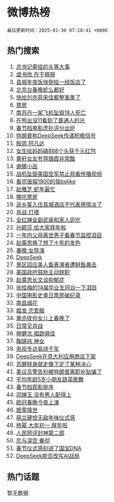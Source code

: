 # 微博热榜

`最后更新时间：2025-01-30 07:18:41 +0800`

## 热门搜索

1. [总书记牵挂的头等大事](https://m.weibo.cn/search?containerid=100103type%3D1%26t%3D10%26q%3D%23%E6%80%BB%E4%B9%A6%E8%AE%B0%E7%89%B5%E6%8C%82%E7%9A%84%E5%A4%B4%E7%AD%89%E5%A4%A7%E4%BA%8B%23&stream_entry_id=51&isnewpage=1&extparam=seat%3D1%26stream_entry_id%3D51%26c_type%3D51%26filter_type%3Drealtimehot%26cate%3D10103%26pos%3D0%26q%3D%2523%25E6%2580%25BB%25E4%25B9%25A6%25E8%25AE%25B0%25E7%2589%25B5%25E6%258C%2582%25E7%259A%2584%25E5%25A4%25B4%25E7%25AD%2589%25E5%25A4%25A7%25E4%25BA%258B%2523%26dgr%3D0%26display_time%3D1738192720%26pre_seqid%3D1738192720093026020638)
1. [虞书欣 在干嘛呀](https://m.weibo.cn/search?containerid=100103type%3D1%26t%3D10%26q%3D%E8%99%9E%E4%B9%A6%E6%AC%A3+%E5%9C%A8%E5%B9%B2%E5%98%9B%E5%91%80&stream_entry_id=31&isnewpage=1&extparam=seat%3D1%26stream_entry_id%3D31%26c_type%3D31%26realpos%3D1%26pos%3D0%26dgr%3D0%26band_rank%3D1%26filter_type%3Drealtimehot%26cate%3D5001%26q%3D%25E8%2599%259E%25E4%25B9%25A6%25E6%25AC%25A3%2520%25E5%259C%25A8%25E5%25B9%25B2%25E5%2598%259B%25E5%2591%2580%26flag%3D2%26lcate%3D5001%26display_time%3D1738192720%26pre_seqid%3D1738192720093026020638)
1. [县城年夜饭快倒挂一线饭店了](https://m.weibo.cn/search?containerid=100103type%3D1%26t%3D10%26q%3D%23%E5%8E%BF%E5%9F%8E%E5%B9%B4%E5%A4%9C%E9%A5%AD%E5%BF%AB%E5%80%92%E6%8C%82%E4%B8%80%E7%BA%BF%E9%A5%AD%E5%BA%97%E4%BA%86%23&stream_entry_id=31&isnewpage=1&extparam=seat%3D1%26stream_entry_id%3D31%26c_type%3D31%26realpos%3D2%26pos%3D1%26dgr%3D0%26band_rank%3D2%26filter_type%3Drealtimehot%26cate%3D5001%26q%3D%2523%25E5%258E%25BF%25E5%259F%258E%25E5%25B9%25B4%25E5%25A4%259C%25E9%25A5%25AD%25E5%25BF%25AB%25E5%2580%2592%25E6%258C%2582%25E4%25B8%2580%25E7%25BA%25BF%25E9%25A5%25AD%25E5%25BA%2597%25E4%25BA%2586%2523%26flag%3D0%26lcate%3D5001%26display_time%3D1738192720%26pre_seqid%3D1738192720093026020638)
1. [北京台春晚蛇么都好](https://m.weibo.cn/search?containerid=100103type%3D1%26t%3D10%26q%3D%23%E5%8C%97%E4%BA%AC%E5%8F%B0%E6%98%A5%E6%99%9A%E8%9B%87%E4%B9%88%E9%83%BD%E5%A5%BD%23&stream_entry_id=31&isnewpage=1&extparam=seat%3D1%26stream_entry_id%3D31%26c_type%3D31%26realpos%3D3%26pos%3D2%26dgr%3D0%26band_rank%3D3%26filter_type%3Drealtimehot%26cate%3D5001%26q%3D%2523%25E5%258C%2597%25E4%25BA%25AC%25E5%258F%25B0%25E6%2598%25A5%25E6%2599%259A%25E8%259B%2587%25E4%25B9%2588%25E9%2583%25BD%25E5%25A5%25BD%2523%26flag%3D0%26lcate%3D5001%26display_time%3D1738192720%26pre_seqid%3D1738192720093026020638)
1. [快给刘亦菲宋佳都整害羞了](https://m.weibo.cn/search?containerid=100103type%3D1%26t%3D10%26q%3D%E5%BF%AB%E7%BB%99%E5%88%98%E4%BA%A6%E8%8F%B2%E5%AE%8B%E4%BD%B3%E9%83%BD%E6%95%B4%E5%AE%B3%E7%BE%9E%E4%BA%86&stream_entry_id=31&isnewpage=1&extparam=seat%3D1%26stream_entry_id%3D31%26c_type%3D31%26realpos%3D4%26pos%3D3%26dgr%3D0%26band_rank%3D4%26filter_type%3Drealtimehot%26cate%3D5001%26q%3D%25E5%25BF%25AB%25E7%25BB%2599%25E5%2588%2598%25E4%25BA%25A6%25E8%258F%25B2%25E5%25AE%258B%25E4%25BD%25B3%25E9%2583%25BD%25E6%2595%25B4%25E5%25AE%25B3%25E7%25BE%259E%25E4%25BA%2586%26flag%3D2%26lcate%3D5001%26display_time%3D1738192720%26pre_seqid%3D1738192720093026020638)
1. [票房](https://m.weibo.cn/search?containerid=100103type%3D1%26t%3D10%26q%3D%E7%A5%A8%E6%88%BF&stream_entry_id=31&isnewpage=1&extparam=seat%3D1%26stream_entry_id%3D31%26c_type%3D31%26realpos%3D5%26pos%3D4%26dgr%3D0%26band_rank%3D5%26filter_type%3Drealtimehot%26cate%3D5001%26q%3D%25E7%25A5%25A8%25E6%2588%25BF%26flag%3D16%26lcate%3D5001%26display_time%3D1738192720%26pre_seqid%3D1738192720093026020638)
1. [南苏丹一架飞机坠毁18人死亡](https://m.weibo.cn/search?containerid=100103type%3D1%26t%3D10%26q%3D%23%E5%8D%97%E8%8B%8F%E4%B8%B9%E4%B8%80%E6%9E%B6%E9%A3%9E%E6%9C%BA%E5%9D%A0%E6%AF%8118%E4%BA%BA%E6%AD%BB%E4%BA%A1%23&stream_entry_id=31&isnewpage=1&extparam=seat%3D1%26stream_entry_id%3D31%26c_type%3D31%26realpos%3D6%26pos%3D5%26dgr%3D0%26band_rank%3D6%26filter_type%3Drealtimehot%26cate%3D5001%26q%3D%2523%25E5%258D%2597%25E8%258B%258F%25E4%25B8%25B9%25E4%25B8%2580%25E6%259E%25B6%25E9%25A3%259E%25E6%259C%25BA%25E5%259D%25A0%25E6%25AF%258118%25E4%25BA%25BA%25E6%25AD%25BB%25E4%25BA%25A1%2523%26flag%3D0%26lcate%3D5001%26display_time%3D1738192720%26pre_seqid%3D1738192720093026020638)
1. [在熊出没11看到了普通人的光](https://m.weibo.cn/search?containerid=100103type%3D1%26t%3D10%26q%3D%23%E5%9C%A8%E7%86%8A%E5%87%BA%E6%B2%A111%E7%9C%8B%E5%88%B0%E4%BA%86%E6%99%AE%E9%80%9A%E4%BA%BA%E7%9A%84%E5%85%89%23&stream_entry_id=31&isnewpage=1&extparam=seat%3D1%26stream_entry_id%3D31%26c_type%3D31%26topic_ad%3D1%26pos%3D6%26dgr%3D0%26band_rank%3D7%26adid%3D274733%26lcate%3D5001%26cate%3D5001%26is_ad_pos%3D1%26q%3D%2523%25E5%259C%25A8%25E7%2586%258A%25E5%2587%25BA%25E6%25B2%25A111%25E7%259C%258B%25E5%2588%25B0%25E4%25BA%2586%25E6%2599%25AE%25E9%2580%259A%25E4%25BA%25BA%25E7%259A%2584%25E5%2585%2589%2523%26filter_type%3Drealtimehot%26display_time%3D1738192720%26pre_seqid%3D1738192720093026020638)
1. [春节档电影虎扑评分出炉](https://m.weibo.cn/search?containerid=100103type%3D1%26t%3D10%26q%3D%E6%98%A5%E8%8A%82%E6%A1%A3%E7%94%B5%E5%BD%B1%E8%99%8E%E6%89%91%E8%AF%84%E5%88%86%E5%87%BA%E7%82%89&stream_entry_id=31&isnewpage=1&extparam=seat%3D1%26stream_entry_id%3D31%26c_type%3D31%26realpos%3D7%26pos%3D7%26dgr%3D0%26band_rank%3D7%26filter_type%3Drealtimehot%26cate%3D5001%26q%3D%25E6%2598%25A5%25E8%258A%2582%25E6%25A1%25A3%25E7%2594%25B5%25E5%25BD%25B1%25E8%2599%258E%25E6%2589%2591%25E8%25AF%2584%25E5%2588%2586%25E5%2587%25BA%25E7%2582%2589%26flag%3D0%26lcate%3D5001%26display_time%3D1738192720%26pre_seqid%3D1738192720093026020638)
1. [特朗普称DeepSeek传递积极信号](https://m.weibo.cn/search?containerid=100103type%3D1%26t%3D10%26q%3D%23%E7%89%B9%E6%9C%97%E6%99%AE%E7%A7%B0DeepSeek%E4%BC%A0%E9%80%92%E7%A7%AF%E6%9E%81%E4%BF%A1%E5%8F%B7%23&stream_entry_id=31&isnewpage=1&extparam=seat%3D1%26stream_entry_id%3D31%26c_type%3D31%26realpos%3D8%26pos%3D8%26dgr%3D0%26band_rank%3D8%26filter_type%3Drealtimehot%26cate%3D5001%26q%3D%2523%25E7%2589%25B9%25E6%259C%2597%25E6%2599%25AE%25E7%25A7%25B0DeepSeek%25E4%25BC%25A0%25E9%2580%2592%25E7%25A7%25AF%25E6%259E%2581%25E4%25BF%25A1%25E5%258F%25B7%2523%26flag%3D0%26lcate%3D5001%26display_time%3D1738192720%26pre_seqid%3D1738192720093026020638)
1. [殷郊 阿凡达](https://m.weibo.cn/search?containerid=100103type%3D1%26t%3D10%26q%3D%E6%AE%B7%E9%83%8A+%E9%98%BF%E5%87%A1%E8%BE%BE&stream_entry_id=31&isnewpage=1&extparam=seat%3D1%26stream_entry_id%3D31%26c_type%3D31%26realpos%3D9%26pos%3D9%26dgr%3D0%26band_rank%3D9%26filter_type%3Drealtimehot%26cate%3D5001%26q%3D%25E6%25AE%25B7%25E9%2583%258A%2520%25E9%2598%25BF%25E5%2587%25A1%25E8%25BE%25BE%26flag%3D0%26lcate%3D5001%26display_time%3D1738192720%26pre_seqid%3D1738192720093026020638)
1. [女生给妈妈磕888个头获千元红包](https://m.weibo.cn/search?containerid=100103type%3D1%26t%3D10%26q%3D%23%E5%A5%B3%E7%94%9F%E7%BB%99%E5%A6%88%E5%A6%88%E7%A3%95888%E4%B8%AA%E5%A4%B4%E8%8E%B7%E5%8D%83%E5%85%83%E7%BA%A2%E5%8C%85%23&stream_entry_id=31&isnewpage=1&extparam=seat%3D1%26stream_entry_id%3D31%26c_type%3D31%26realpos%3D10%26pos%3D10%26dgr%3D0%26band_rank%3D10%26filter_type%3Drealtimehot%26cate%3D5001%26q%3D%2523%25E5%25A5%25B3%25E7%2594%259F%25E7%25BB%2599%25E5%25A6%2588%25E5%25A6%2588%25E7%25A3%2595888%25E4%25B8%25AA%25E5%25A4%25B4%25E8%258E%25B7%25E5%258D%2583%25E5%2585%2583%25E7%25BA%25A2%25E5%258C%2585%2523%26flag%3D0%26lcate%3D5001%26display_time%3D1738192720%26pre_seqid%3D1738192720093026020638)
1. [黄轩女友夸蒋璐霞非常酷](https://m.weibo.cn/search?containerid=100103type%3D1%26t%3D10%26q%3D%23%E9%BB%84%E8%BD%A9%E5%A5%B3%E5%8F%8B%E5%A4%B8%E8%92%8B%E7%92%90%E9%9C%9E%E9%9D%9E%E5%B8%B8%E9%85%B7%23&stream_entry_id=31&isnewpage=1&extparam=seat%3D1%26stream_entry_id%3D31%26c_type%3D31%26realpos%3D11%26pos%3D11%26dgr%3D0%26band_rank%3D11%26filter_type%3Drealtimehot%26cate%3D5001%26q%3D%2523%25E9%25BB%2584%25E8%25BD%25A9%25E5%25A5%25B3%25E5%258F%258B%25E5%25A4%25B8%25E8%2592%258B%25E7%2592%2590%25E9%259C%259E%25E9%259D%259E%25E5%25B8%25B8%25E9%2585%25B7%2523%26flag%3D1%26lcate%3D5001%26display_time%3D1738192720%26pre_seqid%3D1738192720093026020638)
1. [谢娜小品](https://m.weibo.cn/search?containerid=100103type%3D1%26t%3D10%26q%3D%E8%B0%A2%E5%A8%9C%E5%B0%8F%E5%93%81&stream_entry_id=31&isnewpage=1&extparam=seat%3D1%26stream_entry_id%3D31%26c_type%3D31%26realpos%3D12%26pos%3D12%26dgr%3D0%26band_rank%3D12%26filter_type%3Drealtimehot%26cate%3D5001%26q%3D%25E8%25B0%25A2%25E5%25A8%259C%25E5%25B0%258F%25E5%2593%2581%26flag%3D0%26lcate%3D5001%26display_time%3D1738192720%26pre_seqid%3D1738192720093026020638)
1. [战机坠毁美国空军禁止观看传播视频](https://m.weibo.cn/search?containerid=100103type%3D1%26t%3D10%26q%3D%23%E6%88%98%E6%9C%BA%E5%9D%A0%E6%AF%81%E7%BE%8E%E5%9B%BD%E7%A9%BA%E5%86%9B%E7%A6%81%E6%AD%A2%E8%A7%82%E7%9C%8B%E4%BC%A0%E6%92%AD%E8%A7%86%E9%A2%91%23&stream_entry_id=31&isnewpage=1&extparam=seat%3D1%26stream_entry_id%3D31%26c_type%3D31%26realpos%3D13%26pos%3D13%26dgr%3D0%26band_rank%3D13%26filter_type%3Drealtimehot%26cate%3D5001%26q%3D%2523%25E6%2588%2598%25E6%259C%25BA%25E5%259D%25A0%25E6%25AF%2581%25E7%25BE%258E%25E5%259B%25BD%25E7%25A9%25BA%25E5%2586%259B%25E7%25A6%2581%25E6%25AD%25A2%25E8%25A7%2582%25E7%259C%258B%25E4%25BC%25A0%25E6%2592%25AD%25E8%25A7%2586%25E9%25A2%2591%2523%26flag%3D0%26lcate%3D5001%26display_time%3D1738192720%26pre_seqid%3D1738192720093026020638)
1. [看完唐探1900的我belike](https://m.weibo.cn/search?containerid=100103type%3D1%26t%3D10%26q%3D%E7%9C%8B%E5%AE%8C%E5%94%90%E6%8E%A21900%E7%9A%84%E6%88%91belike&stream_entry_id=31&isnewpage=1&extparam=seat%3D1%26stream_entry_id%3D31%26c_type%3D31%26realpos%3D14%26pos%3D14%26dgr%3D0%26band_rank%3D14%26filter_type%3Drealtimehot%26cate%3D5001%26q%3D%25E7%259C%258B%25E5%25AE%258C%25E5%2594%2590%25E6%258E%25A21900%25E7%259A%2584%25E6%2588%2591belike%26flag%3D0%26lcate%3D5001%26display_time%3D1738192720%26pre_seqid%3D1738192720093026020638)
1. [赵雅芝 蛇年最忙](https://m.weibo.cn/search?containerid=100103type%3D1%26t%3D10%26q%3D%E8%B5%B5%E9%9B%85%E8%8A%9D+%E8%9B%87%E5%B9%B4%E6%9C%80%E5%BF%99&stream_entry_id=31&isnewpage=1&extparam=seat%3D1%26stream_entry_id%3D31%26c_type%3D31%26realpos%3D15%26pos%3D15%26dgr%3D0%26band_rank%3D15%26filter_type%3Drealtimehot%26cate%3D5001%26q%3D%25E8%25B5%25B5%25E9%259B%2585%25E8%258A%259D%2520%25E8%259B%2587%25E5%25B9%25B4%25E6%259C%2580%25E5%25BF%2599%26flag%3D0%26lcate%3D5001%26display_time%3D1738192720%26pre_seqid%3D1738192720093026020638)
1. [哪吒票房](https://m.weibo.cn/search?containerid=100103type%3D1%26t%3D10%26q%3D%E5%93%AA%E5%90%92%E7%A5%A8%E6%88%BF&stream_entry_id=31&isnewpage=1&extparam=seat%3D1%26stream_entry_id%3D31%26c_type%3D31%26realpos%3D16%26pos%3D16%26dgr%3D0%26band_rank%3D16%26filter_type%3Drealtimehot%26cate%3D5001%26q%3D%25E5%2593%25AA%25E5%2590%2592%25E7%25A5%25A8%25E6%2588%25BF%26flag%3D0%26lcate%3D5001%26display_time%3D1738192720%26pre_seqid%3D1738192720093026020638)
1. [返乡客入住县城酒店不代表感情淡了](https://m.weibo.cn/search?containerid=100103type%3D1%26t%3D10%26q%3D%23%E8%BF%94%E4%B9%A1%E5%AE%A2%E5%85%A5%E4%BD%8F%E5%8E%BF%E5%9F%8E%E9%85%92%E5%BA%97%E4%B8%8D%E4%BB%A3%E8%A1%A8%E6%84%9F%E6%83%85%E6%B7%A1%E4%BA%86%23&stream_entry_id=31&isnewpage=1&extparam=seat%3D1%26stream_entry_id%3D31%26c_type%3D31%26realpos%3D17%26pos%3D17%26dgr%3D0%26band_rank%3D17%26filter_type%3Drealtimehot%26cate%3D5001%26q%3D%2523%25E8%25BF%2594%25E4%25B9%25A1%25E5%25AE%25A2%25E5%2585%25A5%25E4%25BD%258F%25E5%258E%25BF%25E5%259F%258E%25E9%2585%2592%25E5%25BA%2597%25E4%25B8%258D%25E4%25BB%25A3%25E8%25A1%25A8%25E6%2584%259F%25E6%2583%2585%25E6%25B7%25A1%25E4%25BA%2586%2523%26flag%3D0%26lcate%3D5001%26display_time%3D1738192720%26pre_seqid%3D1738192720093026020638)
1. [肖战 灯塔](https://m.weibo.cn/search?containerid=100103type%3D1%26t%3D10%26q%3D%E8%82%96%E6%88%98+%E7%81%AF%E5%A1%94&stream_entry_id=31&isnewpage=1&extparam=seat%3D1%26stream_entry_id%3D31%26c_type%3D31%26realpos%3D18%26pos%3D18%26dgr%3D0%26band_rank%3D18%26filter_type%3Drealtimehot%26cate%3D5001%26q%3D%25E8%2582%2596%25E6%2588%2598%2520%25E7%2581%25AF%25E5%25A1%2594%26flag%3D0%26lcate%3D5001%26display_time%3D1738192720%26pre_seqid%3D1738192720093026020638)
1. [全红婵全副武装和家人逛吃](https://m.weibo.cn/search?containerid=100103type%3D1%26t%3D10%26q%3D%23%E5%85%A8%E7%BA%A2%E5%A9%B5%E5%85%A8%E5%89%AF%E6%AD%A6%E8%A3%85%E5%92%8C%E5%AE%B6%E4%BA%BA%E9%80%9B%E5%90%83%23&stream_entry_id=31&isnewpage=1&extparam=seat%3D1%26stream_entry_id%3D31%26c_type%3D31%26realpos%3D19%26pos%3D19%26dgr%3D0%26band_rank%3D19%26filter_type%3Drealtimehot%26cate%3D5001%26q%3D%2523%25E5%2585%25A8%25E7%25BA%25A2%25E5%25A9%25B5%25E5%2585%25A8%25E5%2589%25AF%25E6%25AD%25A6%25E8%25A3%2585%25E5%2592%258C%25E5%25AE%25B6%25E4%25BA%25BA%25E9%2580%259B%25E5%2590%2583%2523%26flag%3D0%26lcate%3D5001%26display_time%3D1738192720%26pre_seqid%3D1738192720093026020638)
1. [孙颖莎 给大家拜年啦](https://m.weibo.cn/search?containerid=100103type%3D1%26t%3D10%26q%3D%E5%AD%99%E9%A2%96%E8%8E%8E+%E7%BB%99%E5%A4%A7%E5%AE%B6%E6%8B%9C%E5%B9%B4%E5%95%A6&stream_entry_id=31&isnewpage=1&extparam=seat%3D1%26stream_entry_id%3D31%26c_type%3D31%26realpos%3D20%26pos%3D20%26dgr%3D0%26band_rank%3D20%26filter_type%3Drealtimehot%26cate%3D5001%26q%3D%25E5%25AD%2599%25E9%25A2%2596%25E8%258E%258E%2520%25E7%25BB%2599%25E5%25A4%25A7%25E5%25AE%25B6%25E6%258B%259C%25E5%25B9%25B4%25E5%2595%25A6%26flag%3D0%26lcate%3D5001%26display_time%3D1738192720%26pre_seqid%3D1738192720093026020638)
1. [一年内父母离世男子看春节监控泪目](https://m.weibo.cn/search?containerid=100103type%3D1%26t%3D10%26q%3D%23%E4%B8%80%E5%B9%B4%E5%86%85%E7%88%B6%E6%AF%8D%E7%A6%BB%E4%B8%96%E7%94%B7%E5%AD%90%E7%9C%8B%E6%98%A5%E8%8A%82%E7%9B%91%E6%8E%A7%E6%B3%AA%E7%9B%AE%23&stream_entry_id=31&isnewpage=1&extparam=seat%3D1%26stream_entry_id%3D31%26c_type%3D31%26realpos%3D21%26pos%3D21%26dgr%3D0%26band_rank%3D21%26filter_type%3Drealtimehot%26cate%3D5001%26q%3D%2523%25E4%25B8%2580%25E5%25B9%25B4%25E5%2586%2585%25E7%2588%25B6%25E6%25AF%258D%25E7%25A6%25BB%25E4%25B8%2596%25E7%2594%25B7%25E5%25AD%2590%25E7%259C%258B%25E6%2598%25A5%25E8%258A%2582%25E7%259B%2591%25E6%258E%25A7%25E6%25B3%25AA%25E7%259B%25AE%2523%26flag%3D2%26lcate%3D5001%26display_time%3D1738192720%26pre_seqid%3D1738192720093026020638)
1. [赵露思换了想了十年的发色](https://m.weibo.cn/search?containerid=100103type%3D1%26t%3D10%26q%3D%23%E8%B5%B5%E9%9C%B2%E6%80%9D%E6%8D%A2%E4%BA%86%E6%83%B3%E4%BA%86%E5%8D%81%E5%B9%B4%E7%9A%84%E5%8F%91%E8%89%B2%23&stream_entry_id=31&isnewpage=1&extparam=seat%3D1%26stream_entry_id%3D31%26c_type%3D31%26realpos%3D22%26pos%3D22%26dgr%3D0%26band_rank%3D22%26filter_type%3Drealtimehot%26cate%3D5001%26q%3D%2523%25E8%25B5%25B5%25E9%259C%25B2%25E6%2580%259D%25E6%258D%25A2%25E4%25BA%2586%25E6%2583%25B3%25E4%25BA%2586%25E5%258D%2581%25E5%25B9%25B4%25E7%259A%2584%25E5%258F%2591%25E8%2589%25B2%2523%26flag%3D2%26lcate%3D5001%26display_time%3D1738192720%26pre_seqid%3D1738192720093026020638)
1. [春晚 女导演](https://m.weibo.cn/search?containerid=100103type%3D1%26t%3D10%26q%3D%E6%98%A5%E6%99%9A+%E5%A5%B3%E5%AF%BC%E6%BC%94&stream_entry_id=31&isnewpage=1&extparam=seat%3D1%26stream_entry_id%3D31%26c_type%3D31%26realpos%3D23%26pos%3D23%26dgr%3D0%26band_rank%3D23%26filter_type%3Drealtimehot%26cate%3D5001%26q%3D%25E6%2598%25A5%25E6%2599%259A%2520%25E5%25A5%25B3%25E5%25AF%25BC%25E6%25BC%2594%26flag%3D0%26lcate%3D5001%26display_time%3D1738192720%26pre_seqid%3D1738192720093026020638)
1. [DeepSeek](https://m.weibo.cn/search?containerid=100103type%3D1%26t%3D10%26q%3DDeepSeek&stream_entry_id=31&isnewpage=1&extparam=seat%3D1%26stream_entry_id%3D31%26c_type%3D31%26realpos%3D24%26pos%3D24%26dgr%3D0%26band_rank%3D24%26filter_type%3Drealtimehot%26cate%3D5001%26q%3DDeepSeek%26flag%3D0%26lcate%3D5001%26display_time%3D1738192720%26pre_seqid%3D1738192720093026020638)
1. [景区回应美人鱼表演者遭鲟鱼袭击](https://m.weibo.cn/search?containerid=100103type%3D1%26t%3D10%26q%3D%23%E6%99%AF%E5%8C%BA%E5%9B%9E%E5%BA%94%E7%BE%8E%E4%BA%BA%E9%B1%BC%E8%A1%A8%E6%BC%94%E8%80%85%E9%81%AD%E9%B2%9F%E9%B1%BC%E8%A2%AD%E5%87%BB%23&stream_entry_id=31&isnewpage=1&extparam=seat%3D1%26stream_entry_id%3D31%26c_type%3D31%26realpos%3D25%26pos%3D25%26dgr%3D0%26band_rank%3D25%26filter_type%3Drealtimehot%26cate%3D5001%26q%3D%2523%25E6%2599%25AF%25E5%258C%25BA%25E5%259B%259E%25E5%25BA%2594%25E7%25BE%258E%25E4%25BA%25BA%25E9%25B1%25BC%25E8%25A1%25A8%25E6%25BC%2594%25E8%2580%2585%25E9%2581%25AD%25E9%25B2%259F%25E9%25B1%25BC%25E8%25A2%25AD%25E5%2587%25BB%2523%26flag%3D0%26lcate%3D5001%26display_time%3D1738192720%26pre_seqid%3D1738192720093026020638)
1. [美国政府鼓励主动辞职](https://m.weibo.cn/search?containerid=100103type%3D1%26t%3D10%26q%3D%23%E7%BE%8E%E5%9B%BD%E6%94%BF%E5%BA%9C%E9%BC%93%E5%8A%B1%E4%B8%BB%E5%8A%A8%E8%BE%9E%E8%81%8C%23&stream_entry_id=31&isnewpage=1&extparam=seat%3D1%26stream_entry_id%3D31%26c_type%3D31%26realpos%3D26%26pos%3D26%26dgr%3D0%26band_rank%3D26%26filter_type%3Drealtimehot%26cate%3D5001%26q%3D%2523%25E7%25BE%258E%25E5%259B%25BD%25E6%2594%25BF%25E5%25BA%259C%25E9%25BC%2593%25E5%258A%25B1%25E4%25B8%25BB%25E5%258A%25A8%25E8%25BE%259E%25E8%2581%258C%2523%26flag%3D0%26lcate%3D5001%26display_time%3D1738192720%26pre_seqid%3D1738192720093026020638)
1. [赵露思长文谈抑郁症](https://m.weibo.cn/search?containerid=100103type%3D1%26t%3D10%26q%3D%23%E8%B5%B5%E9%9C%B2%E6%80%9D%E9%95%BF%E6%96%87%E8%B0%88%E6%8A%91%E9%83%81%E7%97%87%23&stream_entry_id=31&isnewpage=1&extparam=seat%3D1%26stream_entry_id%3D31%26c_type%3D31%26realpos%3D27%26pos%3D27%26dgr%3D0%26band_rank%3D27%26filter_type%3Drealtimehot%26cate%3D5001%26q%3D%2523%25E8%25B5%25B5%25E9%259C%25B2%25E6%2580%259D%25E9%2595%25BF%25E6%2596%2587%25E8%25B0%2588%25E6%258A%2591%25E9%2583%2581%25E7%2597%2587%2523%26flag%3D0%26lcate%3D5001%26display_time%3D1738192720%26pre_seqid%3D1738192720093026020638)
1. [张桂梅的14届毕业生同台一下泪目](https://m.weibo.cn/search?containerid=100103type%3D1%26t%3D10%26q%3D%23%E5%BC%A0%E6%A1%82%E6%A2%85%E7%9A%8414%E5%B1%8A%E6%AF%95%E4%B8%9A%E7%94%9F%E5%90%8C%E5%8F%B0%E4%B8%80%E4%B8%8B%E6%B3%AA%E7%9B%AE%23&stream_entry_id=31&isnewpage=1&extparam=seat%3D1%26stream_entry_id%3D31%26c_type%3D31%26realpos%3D28%26pos%3D28%26dgr%3D0%26band_rank%3D28%26filter_type%3Drealtimehot%26cate%3D5001%26q%3D%2523%25E5%25BC%25A0%25E6%25A1%2582%25E6%25A2%2585%25E7%259A%258414%25E5%25B1%258A%25E6%25AF%2595%25E4%25B8%259A%25E7%2594%259F%25E5%2590%258C%25E5%258F%25B0%25E4%25B8%2580%25E4%25B8%258B%25E6%25B3%25AA%25E7%259B%25AE%2523%26flag%3D0%26lcate%3D5001%26display_time%3D1738192720%26pre_seqid%3D1738192720093026020638)
1. [中国电影史单日票房破纪录](https://m.weibo.cn/search?containerid=100103type%3D1%26t%3D10%26q%3D%23%E4%B8%AD%E5%9B%BD%E7%94%B5%E5%BD%B1%E5%8F%B2%E5%8D%95%E6%97%A5%E7%A5%A8%E6%88%BF%E7%A0%B4%E7%BA%AA%E5%BD%95%23&stream_entry_id=31&isnewpage=1&extparam=seat%3D1%26stream_entry_id%3D31%26c_type%3D31%26realpos%3D29%26pos%3D29%26dgr%3D0%26band_rank%3D29%26filter_type%3Drealtimehot%26cate%3D5001%26q%3D%2523%25E4%25B8%25AD%25E5%259B%25BD%25E7%2594%25B5%25E5%25BD%25B1%25E5%258F%25B2%25E5%258D%2595%25E6%2597%25A5%25E7%25A5%25A8%25E6%2588%25BF%25E7%25A0%25B4%25E7%25BA%25AA%25E5%25BD%2595%2523%26flag%3D0%26lcate%3D5001%26display_time%3D1738192720%26pre_seqid%3D1738192720093026020638)
1. [南昌烟花](https://m.weibo.cn/search?containerid=100103type%3D1%26t%3D10%26q%3D%E5%8D%97%E6%98%8C%E7%83%9F%E8%8A%B1&stream_entry_id=31&isnewpage=1&extparam=seat%3D1%26stream_entry_id%3D31%26c_type%3D31%26realpos%3D30%26pos%3D30%26dgr%3D0%26band_rank%3D30%26filter_type%3Drealtimehot%26cate%3D5001%26q%3D%25E5%258D%2597%25E6%2598%258C%25E7%2583%259F%25E8%258A%25B1%26flag%3D0%26lcate%3D5001%26display_time%3D1738192720%26pre_seqid%3D1738192720093026020638)
1. [姬发 恋爱脑](https://m.weibo.cn/search?containerid=100103type%3D1%26t%3D10%26q%3D%E5%A7%AC%E5%8F%91+%E6%81%8B%E7%88%B1%E8%84%91&stream_entry_id=31&isnewpage=1&extparam=seat%3D1%26stream_entry_id%3D31%26c_type%3D31%26realpos%3D31%26pos%3D31%26dgr%3D0%26band_rank%3D31%26filter_type%3Drealtimehot%26cate%3D5001%26q%3D%25E5%25A7%25AC%25E5%258F%2591%2520%25E6%2581%258B%25E7%2588%25B1%25E8%2584%2591%26flag%3D0%26lcate%3D5001%26display_time%3D1738192720%26pre_seqid%3D1738192720093026020638)
1. [黄亦玫你女儿上春晚了](https://m.weibo.cn/search?containerid=100103type%3D1%26t%3D10%26q%3D%23%E9%BB%84%E4%BA%A6%E7%8E%AB%E4%BD%A0%E5%A5%B3%E5%84%BF%E4%B8%8A%E6%98%A5%E6%99%9A%E4%BA%86%23&stream_entry_id=31&isnewpage=1&extparam=seat%3D1%26stream_entry_id%3D31%26c_type%3D31%26realpos%3D32%26pos%3D32%26dgr%3D0%26band_rank%3D32%26filter_type%3Drealtimehot%26cate%3D5001%26q%3D%2523%25E9%25BB%2584%25E4%25BA%25A6%25E7%258E%25AB%25E4%25BD%25A0%25E5%25A5%25B3%25E5%2584%25BF%25E4%25B8%258A%25E6%2598%25A5%25E6%2599%259A%25E4%25BA%2586%2523%26flag%3D0%26lcate%3D5001%26display_time%3D1738192720%26pre_seqid%3D1738192720093026020638)
1. [日常见肖战](https://m.weibo.cn/search?containerid=100103type%3D1%26t%3D10%26q%3D%23%E6%97%A5%E5%B8%B8%E8%A7%81%E8%82%96%E6%88%98%23&stream_entry_id=31&isnewpage=1&extparam=seat%3D1%26stream_entry_id%3D31%26c_type%3D31%26realpos%3D33%26pos%3D33%26dgr%3D0%26band_rank%3D33%26filter_type%3Drealtimehot%26cate%3D5001%26q%3D%2523%25E6%2597%25A5%25E5%25B8%25B8%25E8%25A7%2581%25E8%2582%2596%25E6%2588%2598%2523%26flag%3D0%26lcate%3D5001%26display_time%3D1738192720%26pre_seqid%3D1738192720093026020638)
1. [檀健次 唱跳俱佳](https://m.weibo.cn/search?containerid=100103type%3D1%26t%3D10%26q%3D%E6%AA%80%E5%81%A5%E6%AC%A1+%E5%94%B1%E8%B7%B3%E4%BF%B1%E4%BD%B3&stream_entry_id=31&isnewpage=1&extparam=seat%3D1%26stream_entry_id%3D31%26c_type%3D31%26realpos%3D34%26pos%3D34%26dgr%3D0%26band_rank%3D34%26filter_type%3Drealtimehot%26cate%3D5001%26q%3D%25E6%25AA%2580%25E5%2581%25A5%25E6%25AC%25A1%2520%25E5%2594%25B1%25E8%25B7%25B3%25E4%25BF%25B1%25E4%25BD%25B3%26flag%3D0%26lcate%3D5001%26display_time%3D1738192720%26pre_seqid%3D1738192720093026020638)
1. [鞠婧祎 神女](https://m.weibo.cn/search?containerid=100103type%3D1%26t%3D10%26q%3D%E9%9E%A0%E5%A9%A7%E7%A5%8E+%E7%A5%9E%E5%A5%B3&stream_entry_id=31&isnewpage=1&extparam=seat%3D1%26stream_entry_id%3D31%26c_type%3D31%26realpos%3D35%26pos%3D35%26dgr%3D0%26band_rank%3D35%26filter_type%3Drealtimehot%26cate%3D5001%26q%3D%25E9%259E%25A0%25E5%25A9%25A7%25E7%25A5%258E%2520%25E7%25A5%259E%25E5%25A5%25B3%26flag%3D0%26lcate%3D5001%26display_time%3D1738192720%26pre_seqid%3D1738192720093026020638)
1. [央视专访易烊千玺](https://m.weibo.cn/search?containerid=100103type%3D1%26t%3D10%26q%3D%23%E5%A4%AE%E8%A7%86%E4%B8%93%E8%AE%BF%E6%98%93%E7%83%8A%E5%8D%83%E7%8E%BA%23&stream_entry_id=31&isnewpage=1&extparam=seat%3D1%26stream_entry_id%3D31%26c_type%3D31%26realpos%3D36%26pos%3D36%26dgr%3D0%26band_rank%3D36%26filter_type%3Drealtimehot%26cate%3D5001%26q%3D%2523%25E5%25A4%25AE%25E8%25A7%2586%25E4%25B8%2593%25E8%25AE%25BF%25E6%2598%2593%25E7%2583%258A%25E5%258D%2583%25E7%258E%25BA%2523%26flag%3D0%26lcate%3D5001%26display_time%3D1738192720%26pre_seqid%3D1738192720093026020638)
1. [DeepSeek在意大利应用商店下架](https://m.weibo.cn/search?containerid=100103type%3D1%26t%3D10%26q%3D%23DeepSeek%E5%9C%A8%E6%84%8F%E5%A4%A7%E5%88%A9%E5%BA%94%E7%94%A8%E5%95%86%E5%BA%97%E4%B8%8B%E6%9E%B6%23&stream_entry_id=31&isnewpage=1&extparam=seat%3D1%26stream_entry_id%3D31%26c_type%3D31%26realpos%3D37%26pos%3D37%26dgr%3D0%26band_rank%3D37%26filter_type%3Drealtimehot%26cate%3D5001%26q%3D%2523DeepSeek%25E5%259C%25A8%25E6%2584%258F%25E5%25A4%25A7%25E5%2588%25A9%25E5%25BA%2594%25E7%2594%25A8%25E5%2595%2586%25E5%25BA%2597%25E4%25B8%258B%25E6%259E%25B6%2523%26flag%3D0%26lcate%3D5001%26display_time%3D1738192720%26pre_seqid%3D1738192720093026020638)
1. [苏醒转身就走像下定了某种决心](https://m.weibo.cn/search?containerid=100103type%3D1%26t%3D10%26q%3D%E8%8B%8F%E9%86%92%E8%BD%AC%E8%BA%AB%E5%B0%B1%E8%B5%B0%E5%83%8F%E4%B8%8B%E5%AE%9A%E4%BA%86%E6%9F%90%E7%A7%8D%E5%86%B3%E5%BF%83&stream_entry_id=31&isnewpage=1&extparam=seat%3D1%26stream_entry_id%3D31%26c_type%3D31%26realpos%3D38%26pos%3D38%26dgr%3D0%26band_rank%3D38%26filter_type%3Drealtimehot%26cate%3D5001%26q%3D%25E8%258B%258F%25E9%2586%2592%25E8%25BD%25AC%25E8%25BA%25AB%25E5%25B0%25B1%25E8%25B5%25B0%25E5%2583%258F%25E4%25B8%258B%25E5%25AE%259A%25E4%25BA%2586%25E6%259F%2590%25E7%25A7%258D%25E5%2586%25B3%25E5%25BF%2583%26flag%3D0%26lcate%3D5001%26display_time%3D1738192720%26pre_seqid%3D1738192720093026020638)
1. [美议员警告别被特朗普离职补贴骗了](https://m.weibo.cn/search?containerid=100103type%3D1%26t%3D10%26q%3D%23%E7%BE%8E%E8%AE%AE%E5%91%98%E8%AD%A6%E5%91%8A%E5%88%AB%E8%A2%AB%E7%89%B9%E6%9C%97%E6%99%AE%E7%A6%BB%E8%81%8C%E8%A1%A5%E8%B4%B4%E9%AA%97%E4%BA%86%23&stream_entry_id=31&isnewpage=1&extparam=seat%3D1%26stream_entry_id%3D31%26c_type%3D31%26realpos%3D39%26pos%3D39%26dgr%3D0%26band_rank%3D39%26filter_type%3Drealtimehot%26cate%3D5001%26q%3D%2523%25E7%25BE%258E%25E8%25AE%25AE%25E5%2591%2598%25E8%25AD%25A6%25E5%2591%258A%25E5%2588%25AB%25E8%25A2%25AB%25E7%2589%25B9%25E6%259C%2597%25E6%2599%25AE%25E7%25A6%25BB%25E8%2581%258C%25E8%25A1%25A5%25E8%25B4%25B4%25E9%25AA%2597%25E4%25BA%2586%2523%26flag%3D0%26lcate%3D5001%26display_time%3D1738192720%26pre_seqid%3D1738192720093026020638)
1. [平均年龄5岁小朋友跳英歌舞](https://m.weibo.cn/search?containerid=100103type%3D1%26t%3D10%26q%3D%23%E5%B9%B3%E5%9D%87%E5%B9%B4%E9%BE%845%E5%B2%81%E5%B0%8F%E6%9C%8B%E5%8F%8B%E8%B7%B3%E8%8B%B1%E6%AD%8C%E8%88%9E%23&stream_entry_id=31&isnewpage=1&extparam=seat%3D1%26stream_entry_id%3D31%26c_type%3D31%26realpos%3D40%26pos%3D40%26dgr%3D0%26band_rank%3D40%26filter_type%3Drealtimehot%26cate%3D5001%26q%3D%2523%25E5%25B9%25B3%25E5%259D%2587%25E5%25B9%25B4%25E9%25BE%25845%25E5%25B2%2581%25E5%25B0%258F%25E6%259C%258B%25E5%258F%258B%25E8%25B7%25B3%25E8%258B%25B1%25E6%25AD%258C%25E8%2588%259E%2523%26flag%3D0%26lcate%3D5001%26display_time%3D1738192720%26pre_seqid%3D1738192720093026020638)
1. [春节档观影排序](https://m.weibo.cn/search?containerid=100103type%3D1%26t%3D10%26q%3D%E6%98%A5%E8%8A%82%E6%A1%A3%E8%A7%82%E5%BD%B1%E6%8E%92%E5%BA%8F&stream_entry_id=31&isnewpage=1&extparam=seat%3D1%26stream_entry_id%3D31%26c_type%3D31%26realpos%3D41%26pos%3D41%26dgr%3D0%26band_rank%3D41%26filter_type%3Drealtimehot%26cate%3D5001%26q%3D%25E6%2598%25A5%25E8%258A%2582%25E6%25A1%25A3%25E8%25A7%2582%25E5%25BD%25B1%25E6%258E%2592%25E5%25BA%258F%26flag%3D0%26lcate%3D5001%26display_time%3D1738192720%26pre_seqid%3D1738192720093026020638)
1. [邓婵玉 没有男人配得上](https://m.weibo.cn/search?containerid=100103type%3D1%26t%3D10%26q%3D%E9%82%93%E5%A9%B5%E7%8E%89+%E6%B2%A1%E6%9C%89%E7%94%B7%E4%BA%BA%E9%85%8D%E5%BE%97%E4%B8%8A&stream_entry_id=31&isnewpage=1&extparam=seat%3D1%26stream_entry_id%3D31%26c_type%3D31%26realpos%3D42%26pos%3D42%26dgr%3D0%26band_rank%3D42%26filter_type%3Drealtimehot%26cate%3D5001%26q%3D%25E9%2582%2593%25E5%25A9%25B5%25E7%258E%2589%2520%25E6%25B2%25A1%25E6%259C%2589%25E7%2594%25B7%25E4%25BA%25BA%25E9%2585%258D%25E5%25BE%2597%25E4%25B8%258A%26flag%3D0%26lcate%3D5001%26display_time%3D1738192720%26pre_seqid%3D1738192720093026020638)
1. [欧冠春晚今夜上演](https://m.weibo.cn/search?containerid=100103type%3D1%26t%3D10%26q%3D%23%E6%AC%A7%E5%86%A0%E6%98%A5%E6%99%9A%E4%BB%8A%E5%A4%9C%E4%B8%8A%E6%BC%94%23&stream_entry_id=31&isnewpage=1&extparam=seat%3D1%26stream_entry_id%3D31%26c_type%3D31%26realpos%3D43%26pos%3D43%26dgr%3D0%26band_rank%3D43%26filter_type%3Drealtimehot%26cate%3D5001%26q%3D%2523%25E6%25AC%25A7%25E5%2586%25A0%25E6%2598%25A5%25E6%2599%259A%25E4%25BB%258A%25E5%25A4%259C%25E4%25B8%258A%25E6%25BC%2594%2523%26flag%3D0%26lcate%3D5001%26display_time%3D1738192720%26pre_seqid%3D1738192720093026020638)
1. [嬷童降世](https://m.weibo.cn/search?containerid=100103type%3D1%26t%3D10%26q%3D%23%E5%AC%B7%E7%AB%A5%E9%99%8D%E4%B8%96%23&stream_entry_id=31&isnewpage=1&extparam=seat%3D1%26stream_entry_id%3D31%26c_type%3D31%26realpos%3D44%26pos%3D44%26dgr%3D0%26band_rank%3D44%26filter_type%3Drealtimehot%26cate%3D5001%26q%3D%2523%25E5%25AC%25B7%25E7%25AB%25A5%25E9%2599%258D%25E4%25B8%2596%2523%26flag%3D0%26lcate%3D5001%26display_time%3D1738192720%26pre_seqid%3D1738192720093026020638)
1. [萌兰硬控无敌年味仪式感](https://m.weibo.cn/search?containerid=100103type%3D1%26t%3D10%26q%3D%23%E8%90%8C%E5%85%B0%E7%A1%AC%E6%8E%A7%E6%97%A0%E6%95%8C%E5%B9%B4%E5%91%B3%E4%BB%AA%E5%BC%8F%E6%84%9F%23&stream_entry_id=31&isnewpage=1&extparam=seat%3D1%26stream_entry_id%3D31%26c_type%3D31%26realpos%3D45%26pos%3D45%26dgr%3D0%26band_rank%3D45%26filter_type%3Drealtimehot%26cate%3D5001%26q%3D%2523%25E8%2590%258C%25E5%2585%25B0%25E7%25A1%25AC%25E6%258E%25A7%25E6%2597%25A0%25E6%2595%258C%25E5%25B9%25B4%25E5%2591%25B3%25E4%25BB%25AA%25E5%25BC%258F%25E6%2584%259F%2523%26flag%3D0%26lcate%3D5001%26display_time%3D1738192720%26pre_seqid%3D1738192720093026020638)
1. [杨幂 大年初一 拜年啦](https://m.weibo.cn/search?containerid=100103type%3D1%26t%3D10%26q%3D%E6%9D%A8%E5%B9%82+%E5%A4%A7%E5%B9%B4%E5%88%9D%E4%B8%80+%E6%8B%9C%E5%B9%B4%E5%95%A6&stream_entry_id=31&isnewpage=1&extparam=seat%3D1%26stream_entry_id%3D31%26c_type%3D31%26realpos%3D46%26pos%3D46%26dgr%3D0%26band_rank%3D46%26filter_type%3Drealtimehot%26cate%3D5001%26q%3D%25E6%259D%25A8%25E5%25B9%2582%2520%25E5%25A4%25A7%25E5%25B9%25B4%25E5%2588%259D%25E4%25B8%2580%2520%25E6%258B%259C%25E5%25B9%25B4%25E5%2595%25A6%26flag%3D0%26lcate%3D5001%26display_time%3D1738192720%26pre_seqid%3D1738192720093026020638)
1. [人民网评封神第二部](https://m.weibo.cn/search?containerid=100103type%3D1%26t%3D10%26q%3D%23%E4%BA%BA%E6%B0%91%E7%BD%91%E8%AF%84%E5%B0%81%E7%A5%9E%E7%AC%AC%E4%BA%8C%E9%83%A8%23&stream_entry_id=31&isnewpage=1&extparam=seat%3D1%26stream_entry_id%3D31%26c_type%3D31%26realpos%3D47%26pos%3D47%26dgr%3D0%26band_rank%3D47%26filter_type%3Drealtimehot%26cate%3D5001%26q%3D%2523%25E4%25BA%25BA%25E6%25B0%2591%25E7%25BD%2591%25E8%25AF%2584%25E5%25B0%2581%25E7%25A5%259E%25E7%25AC%25AC%25E4%25BA%258C%25E9%2583%25A8%2523%26flag%3D1%26lcate%3D5001%26display_time%3D1738192720%26pre_seqid%3D1738192720093026020638)
1. [恋与深空 秦彻](https://m.weibo.cn/search?containerid=100103type%3D1%26t%3D10%26q%3D%E6%81%8B%E4%B8%8E%E6%B7%B1%E7%A9%BA+%E7%A7%A6%E5%BD%BB&stream_entry_id=31&isnewpage=1&extparam=seat%3D1%26stream_entry_id%3D31%26c_type%3D31%26realpos%3D48%26pos%3D48%26dgr%3D0%26band_rank%3D48%26filter_type%3Drealtimehot%26cate%3D5001%26q%3D%25E6%2581%258B%25E4%25B8%258E%25E6%25B7%25B1%25E7%25A9%25BA%2520%25E7%25A7%25A6%25E5%25BD%25BB%26flag%3D0%26lcate%3D5001%26display_time%3D1738192720%26pre_seqid%3D1738192720093026020638)
1. [春节仪式感刻进了国宝DNA](https://m.weibo.cn/search?containerid=100103type%3D1%26t%3D10%26q%3D%23%E6%98%A5%E8%8A%82%E4%BB%AA%E5%BC%8F%E6%84%9F%E5%88%BB%E8%BF%9B%E4%BA%86%E5%9B%BD%E5%AE%9DDNA%23&stream_entry_id=31&isnewpage=1&extparam=seat%3D1%26stream_entry_id%3D31%26c_type%3D31%26realpos%3D49%26pos%3D49%26dgr%3D0%26band_rank%3D49%26filter_type%3Drealtimehot%26cate%3D5001%26q%3D%2523%25E6%2598%25A5%25E8%258A%2582%25E4%25BB%25AA%25E5%25BC%258F%25E6%2584%259F%25E5%2588%25BB%25E8%25BF%259B%25E4%25BA%2586%25E5%259B%25BD%25E5%25AE%259DDNA%2523%26flag%3D0%26lcate%3D5001%26display_time%3D1738192720%26pre_seqid%3D1738192720093026020638)
1. [DeepSeek能否改写AI战局](https://m.weibo.cn/search?containerid=100103type%3D1%26t%3D10%26q%3D%23DeepSeek%E8%83%BD%E5%90%A6%E6%94%B9%E5%86%99AI%E6%88%98%E5%B1%80%23&stream_entry_id=31&isnewpage=1&extparam=seat%3D1%26stream_entry_id%3D31%26c_type%3D31%26realpos%3D50%26pos%3D50%26dgr%3D0%26band_rank%3D50%26filter_type%3Drealtimehot%26cate%3D5001%26q%3D%2523DeepSeek%25E8%2583%25BD%25E5%2590%25A6%25E6%2594%25B9%25E5%2586%2599AI%25E6%2588%2598%25E5%25B1%2580%2523%26flag%3D0%26lcate%3D5001%26display_time%3D1738192720%26pre_seqid%3D1738192720093026020638)

## 热门话题

暂无数据
